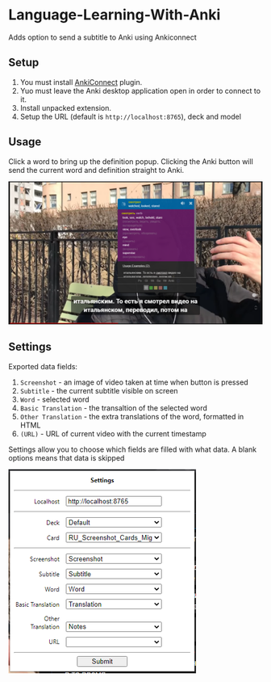 # Language-Learning-With-Anki

Adds option to send a subtitle to Anki using Ankiconnect

## Setup

1) You must install [AnkiConnect](https://ankiweb.net/shared/info/2055492159) plugin.
2) Yuo must leave the Anki desktop application open in order to connect to it.
3) Install unpacked extension.
4) Setup the URL (default is `http://localhost:8765`), deck and model

## Usage

Click a word to bring up the definition popup.
Clicking the Anki button will send the current word and definition straight to Anki.

![bubble-screenshot](https://raw.githubusercontent.com/ClearlyKyle/Language-Learning-With-Anki/master/popup.PNG)

## Settings

Exported data fields:

 1) `Screenshot` - an image of video taken at time when button is pressed
 2) `Subtitle` - the current subtitle visible on screen
 3) `Word` - selected word
 4) `Basic Translation` - the transaltion of the selected word
 5) `Other Translation` - the extra translations of the word, formatted in HTML
 6) `(URL)` - URL of current video with the current timestamp

Settings allow you to choose which fields are filled with what data. A blank options means that data is skipped

![options-screenshot](https://raw.githubusercontent.com/ClearlyKyle/Language-Learning-With-Anki/master/settings.PNG)
